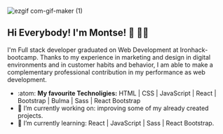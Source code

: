 ![ezgif com-gif-maker (1)](https://user-images.githubusercontent.com/72262776/116718512-53deb100-a9da-11eb-8669-a14176ef7de6.gif)



## Hi Everybody! I'm Montse! 👋 :woman_technologist:
I'm Full stack developer graduated on Web Development at Ironhack-bootcamp. Thanks to my experience in marketing and design in digital environments and in customer habits and behavior, I am able to make a complementary professional contribution in my performance as web development.



- :atom: <b> My favourite Technoligies:</b> HTML | CSS | JavaScript | React | Bootstrap | Bulma | Sass | React Bootstrap
- 🔭 I’m currently working on: improving some of my already created projects.
- 🌱 I’m currently learning: React | JavaScript | Sass | React Bootstrap.









<!--
**Monch87/Monch87** is a ✨ _special_ ✨ repository because its `README.md` (this file) appears on your GitHub profile.

Here are some ideas to get you started:

## Find me around the web :earth_americas::

- 👯 I’m looking to collaborate on ...
- 🤔 I’m looking for help with ...
- 💬 Ask me about ...
- 📫 How to reach me: ...
- 😄 Pronouns: ...
- ⚡ Fun fact: ...
-->
